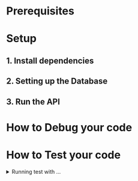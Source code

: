 # Prerequisites


# Setup

## 1. Install dependencies

## 2. Setting up the Database 

## 3. Run the API


# How to Debug your code

# How to Test your code

<details>
  <summary> Running test with ...</summary>




